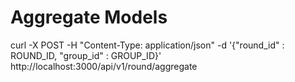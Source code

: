# Aggregate Models

curl -X POST -H "Content-Type: application/json" -d '{"round_id" : ROUND_ID, "group_id" : GROUP_ID}' http://localhost:3000/api/v1/round/aggregate
